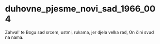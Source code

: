 # duhovne_pjesme_novi_sad_1966_004
Zahval' te Bogu sad srcem, ustmi, rukama, jer djela velka rad, On čini svud na nama.
